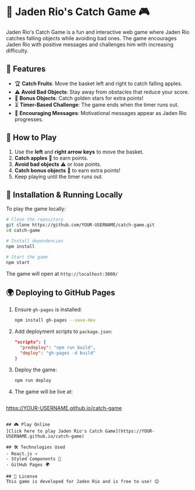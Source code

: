 # 🍎 Jaden Rio's Catch Game 🎮

Jaden Rio's Catch Game is a fun and interactive web game where Jaden Rio catches falling objects while avoiding bad ones. The game encourages Jaden Rio with positive messages and challenges him with increasing difficulty.

## 🚀 Features
- 🏆 **Catch Fruits**: Move the basket left and right to catch falling apples.
- ⚠️ **Avoid Bad Objects**: Stay away from obstacles that reduce your score.
- 🌟 **Bonus Objects**: Catch golden stars for extra points!
- ⏳ **Timer-Based Challenge**: The game ends when the timer runs out.
- 🎉 **Encouraging Messages**: Motivational messages appear as Jaden Rio progresses.

## 📌 How to Play
1. Use the **left** and **right arrow keys** to move the basket.
2. **Catch apples** 🍎 to earn points.
3. **Avoid bad objects** ⚠️ or lose points.
4. **Catch bonus objects** 🌟 to earn extra points!
5. Keep playing until the timer runs out.

## 🔧 Installation & Running Locally
To play the game locally:
```bash
# Clone the repository
git clone https://github.com/YOUR-USERNAME/catch-game.git
cd catch-game

# Install dependencies
npm install

# Start the game
npm start
```
The game will open at `http://localhost:3000/`

## 🌍 Deploying to GitHub Pages
1. Ensure `gh-pages` is installed:
   ```bash
   npm install gh-pages --save-dev
   ```
2. Add deployment scripts to `package.json`:
   ```json
   "scripts": {
     "predeploy": "npm run build",
     "deploy": "gh-pages -d build"
   }
   ```
3. Deploy the game:
   ```bash
   npm run deploy
   ```
4. The game will be live at:
   ```
https://YOUR-USERNAME.github.io/catch-game
   ```

## 🎮 Play Online
[Click here to play Jaden Rio's Catch Game](https://YOUR-USERNAME.github.io/catch-game)

## 🛠️ Technologies Used
- React.js ⚛️
- Styled Components 💅
- GitHub Pages 🌍

## 📜 License
This game is developed for Jaden Rio and is free to use! 😊


